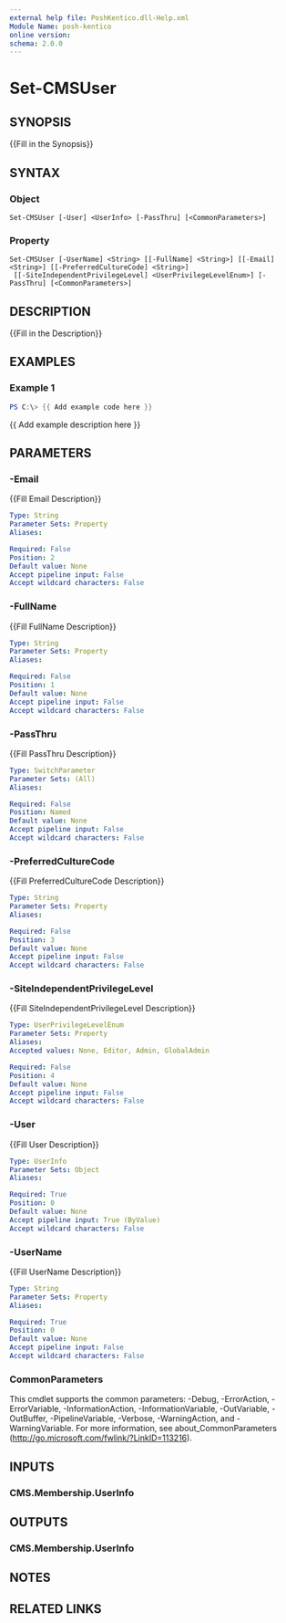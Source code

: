 ```yaml
---
external help file: PoshKentico.dll-Help.xml
Module Name: posh-kentico
online version:
schema: 2.0.0
---
```


# Set-CMSUser

## SYNOPSIS
{{Fill in the Synopsis}}

## SYNTAX

### Object
```
Set-CMSUser [-User] <UserInfo> [-PassThru] [<CommonParameters>]
```

### Property
```
Set-CMSUser [-UserName] <String> [[-FullName] <String>] [[-Email] <String>] [[-PreferredCultureCode] <String>]
 [[-SiteIndependentPrivilegeLevel] <UserPrivilegeLevelEnum>] [-PassThru] [<CommonParameters>]
```

## DESCRIPTION
{{Fill in the Description}}

## EXAMPLES

### Example 1
```powershell
PS C:\> {{ Add example code here }}
```

{{ Add example description here }}

## PARAMETERS

### -Email
{{Fill Email Description}}

```yaml
Type: String
Parameter Sets: Property
Aliases:

Required: False
Position: 2
Default value: None
Accept pipeline input: False
Accept wildcard characters: False
```

### -FullName
{{Fill FullName Description}}

```yaml
Type: String
Parameter Sets: Property
Aliases:

Required: False
Position: 1
Default value: None
Accept pipeline input: False
Accept wildcard characters: False
```

### -PassThru
{{Fill PassThru Description}}

```yaml
Type: SwitchParameter
Parameter Sets: (All)
Aliases:

Required: False
Position: Named
Default value: None
Accept pipeline input: False
Accept wildcard characters: False
```

### -PreferredCultureCode
{{Fill PreferredCultureCode Description}}

```yaml
Type: String
Parameter Sets: Property
Aliases:

Required: False
Position: 3
Default value: None
Accept pipeline input: False
Accept wildcard characters: False
```

### -SiteIndependentPrivilegeLevel
{{Fill SiteIndependentPrivilegeLevel Description}}

```yaml
Type: UserPrivilegeLevelEnum
Parameter Sets: Property
Aliases:
Accepted values: None, Editor, Admin, GlobalAdmin

Required: False
Position: 4
Default value: None
Accept pipeline input: False
Accept wildcard characters: False
```

### -User
{{Fill User Description}}

```yaml
Type: UserInfo
Parameter Sets: Object
Aliases:

Required: True
Position: 0
Default value: None
Accept pipeline input: True (ByValue)
Accept wildcard characters: False
```

### -UserName
{{Fill UserName Description}}

```yaml
Type: String
Parameter Sets: Property
Aliases:

Required: True
Position: 0
Default value: None
Accept pipeline input: False
Accept wildcard characters: False
```

### CommonParameters
This cmdlet supports the common parameters: -Debug, -ErrorAction, -ErrorVariable, -InformationAction, -InformationVariable, -OutVariable, -OutBuffer, -PipelineVariable, -Verbose, -WarningAction, and -WarningVariable.
For more information, see about_CommonParameters (http://go.microsoft.com/fwlink/?LinkID=113216).

## INPUTS

### CMS.Membership.UserInfo

## OUTPUTS

### CMS.Membership.UserInfo

## NOTES

## RELATED LINKS
